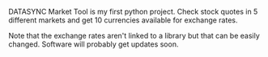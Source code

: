 DATASYNC Market Tool is my first python project. Check stock quotes in 5 different markets and get 10 currencies available for exchange rates.

Note that the exchange rates aren't linked to a library but that can be easily changed.
Software will probably get updates soon.
